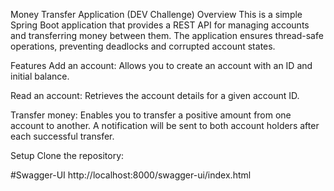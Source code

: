 Money Transfer Application  (DEV Challenge)
Overview
This is a simple Spring Boot application that provides a REST API for managing accounts and transferring money between them. The application ensures thread-safe operations, preventing deadlocks and corrupted account states.

Features
Add an account: Allows you to create an account with an ID and initial balance.

Read an account: Retrieves the account details for a given account ID.

Transfer money: Enables you to transfer a positive amount from one account to another. A notification will be sent to both account holders after each successful transfer.

Setup
Clone the repository:


#Swagger-UI
http://localhost:8000/swagger-ui/index.html


